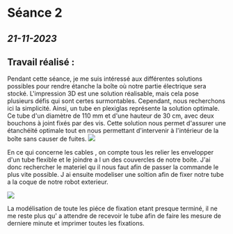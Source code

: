 # **Séance 2**
## *21-11-2023* 
## Travail réalisé :
Pendant cette séance, je me suis intéressé aux différentes solutions possibles pour rendre étanche la boîte où  notre partie électrique sera stocké. L'impression 3D est une solution réalisable, mais cela pose plusieurs défis qui sont certes surmontables. Cependant, nous recherchons ici la simplicité. 
Ainsi, un tube en plexiglas représente la solution optimale. Ce tube d'un diamètre de 110 mm et d'une hauteur de 30 cm, avec deux bouchons à joint fixés par des vis. Cette solution nous permet d'assurer une étanchéité optimale tout en nous permettant d'intervenir à l'intérieur de la boîte sans causer de fuites.
![](https://cdn.discordapp.com/attachments/1149289979713945660/1176887709541871767/1700603136403.jpg?ex=65708117&is=655e0c17&hm=80a9b3fed28fab7d7bc92150ea5377c2f4662ddf732ffb6d4a539f0a1404afc1&)

En ce qui concerne les cables , on compte tous les relier les envelopper d'un tube flexible et le joindre a l un des couvercles de notre boite.
J'ai donc rechercher le materiel qu il nous faut afin de passer la commande le plus vite possible. J ai ensuite modeliser une soltion afin de fixer notre tube a la coque de notre robot exterieur.

![](https://encrypted-tbn0.gstatic.com/images?q=tbn:ANd9GcTjWVFg3bTXzzFX2P4eeJvNprMk_y_tqYPhuQ&usqp=CAU)


La modélisation de toute les piéce de fixation etant presque terminé, il ne me reste plus qu' a attendre de recevoir le tube afin de faire les mesure de derniere minute et imprimer toutes les fixations.

